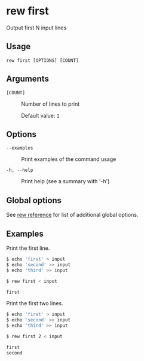 # rew first

Output first N input lines

## Usage

```
rew first [OPTIONS] [COUNT]
```

## Arguments

<dl>
<dt><code>[COUNT]</code></dt>
<dd>

Number of lines to print

Default value: `1`
</dd>
</dl>

## Options

<dl>

<dt><code>--examples</code></dt>
<dd>

Print examples of the command usage
</dd>

<dt><code>-h, --help</code></dt>
<dd>

Print help (see a summary with '-h')
</dd>
</dl>

## Global options

See [rew reference](rew.md#global-options) for list of additional global options.

## Examples

Print the first line.

```sh
$ echo 'first' > input
$ echo 'second' >> input
$ echo 'third' >> input

$ rew first < input

first
```

Print the first two lines.

```sh
$ echo 'first' > input
$ echo 'second' >> input
$ echo 'third' >> input

$ rew first 2 < input

first
second
```
